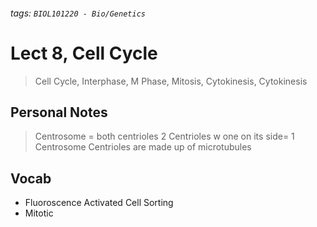 ###### tags: `BIOL101220 - Bio/Genetics`

# Lect 8, Cell Cycle

> Cell Cycle, Interphase, M Phase, Mitosis, Cytokinesis, Cytokinesis

## Personal Notes

> Centrosome = both centrioles
> 2 Centrioles w one on its side= 1 Centrosome
> Centrioles are made up of microtubules

## Vocab
- Fluoroscence Activated Cell Sorting
- Mitotic 

